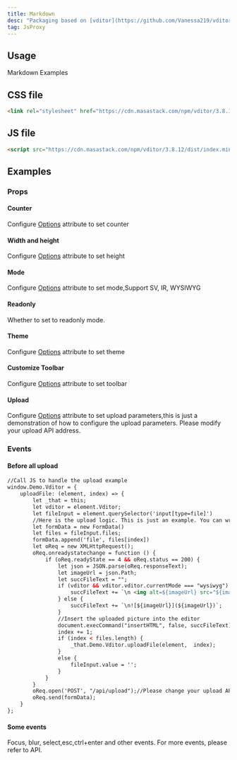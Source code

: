 ```yaml
---
title: Markdown
desc: "Packaging based on [vditor](https://github.com/Vanessa219/vditor)"
tag: JsProxy
---
```


## Usage

Markdown Examples

<masa-example file="Examples.components.markdown.Usage"></masa-example>

## CSS file

```html
<link rel="stylesheet" href="https://cdn.masastack.com/npm/vditor/3.8.12/dist/index.css" />
```

## JS file

```html
<script src="https://cdn.masastack.com/npm/vditor/3.8.12/dist/index.min.js"></script>
```

## Examples

### Props

#### Counter

Configure [Options](https://ld246.com/article/1549638745630#options) attribute to set counter

<masa-example file="Examples.components.markdown.Counter"></masa-example>

#### Width and height

Configure [Options](https://ld246.com/article/1549638745630#options) attribute to set height

<masa-example file="Examples.components.markdown.HeightAndWidth"></masa-example>

#### Mode

Configure [Options](https://ld246.com/article/1549638745630#options) attribute to set mode,Support SV, IR, WYSIWYG

<masa-example file="Examples.components.markdown.Mode"></masa-example>

#### Readonly

Whether to set to readonly mode.

<masa-example file="Examples.components.markdown.Readonly"></masa-example>

#### Theme

Configure [Options](https://ld246.com/article/1549638745630#options) attribute to set theme

<masa-example file="Examples.components.markdown.Theme"></masa-example>

#### Customize Toolbar

Configure [Options](https://ld246.com/article/1549638745630#options) attribute to set toolbar

<masa-example file="Examples.components.markdown.Toolbar"></masa-example>

#### Upload

Configure [Options](https://ld246.com/article/1549638745630#options) attribute to set upload parameters,this is just a demonstration of how to configure the upload parameters. Please modify your upload API address.

<masa-example file="Examples.components.markdown.Upload"></masa-example>

### Events

#### Before all upload

```html
//Call JS to handle the upload example
window.Demo.Vditor = {
    uploadFile: (element, index) => {
        let _that = this;
        let vditor = element.Vditor;
        let fileInput = element.querySelector('input[type=file]')
        //Here is the upload logic. This is just an example. You can write your own processing logic
        let formData = new FormData()
        let files = fileInput.files;
        formData.append('file', files[index])
        let oReq = new XMLHttpRequest();
        oReq.onreadystatechange = function () {
            if (oReq.readyState == 4 && oReq.status == 200) {
                let json = JSON.parse(oReq.responseText);
                let imageUrl = json.Path;
                let succFileText = "";
                if (vditor && vditor.vditor.currentMode === "wysiwyg") {
                    succFileText += `\n <img alt=${imageUrl} src="${imageUrl}">`;
                } else {
                    succFileText += `\n![${imageUrl}](${imageUrl})`;
                }
                //Insert the uploaded picture into the editor
                document.execCommand("insertHTML", false, succFileText);
                index += 1;
                if (index < files.length) {
                    _that.Demo.Vditor.uploadFile(element,  index);
                }
                else {
                    fileInput.value = '';
                }
            }
        }
        oReq.open('POST', "/api/upload");//Please change your upload API address
        oReq.send(formData);
    }
};
```

<masa-example file="Examples.components.markdown.BeforeAllUpload"></masa-example>

#### Some events

Focus, blur, select,esc,ctrl+enter and other events. For more events, please refer to API.

<masa-example file="Examples.components.markdown.SomeEvents"></masa-example>